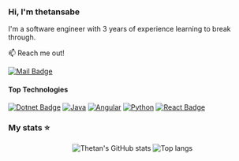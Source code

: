 ### Hi, I'm thetansabe

I'm a software engineer with 3 years of experience learning to break through.

:mailbox: Reach me out!

[![Mail Badge](https://img.shields.io/badge/-thetansabe-c0392b?style=flat&labelColor=c0392b&logo=gmail&logoColor=white)](mailto:thetannguyen193@gmail.com)

#### Top Technologies

[![Dotnet Badge](https://img.shields.io/badge/.NET-512BD4?style=for-the-badge&logo=.net&logoColor=FFFFFF)](#) [![Java](https://img.shields.io/badge/Java-007396?style=for-the-badge&logo=java&logoColor=FFFFFF)](#) [![Angular](https://img.shields.io/badge/Angular-DD0031?style=for-the-badge&logo=angular&logoColor=FFFFFF)](#) [![Python](https://img.shields.io/badge/Python-3776AB?style=for-the-badge&logo=python&logoColor=FFFFFF)](#) [![React Badge](https://img.shields.io/badge/-React-61DBFB?style=for-the-badge&labelColor=black&logo=react&logoColor=61DBFB)](#)

### My stats ⭐

<div align="center">
<img alt="Thetan's GitHub stats" src="https://github-readme-stats.vercel.app/api?username=thetansabe&show_icons=true&theme=transparent"/>
<img alt="Top langs" src="https://github-readme-stats.vercel.app/api/top-langs/?username=thetansabe&layout=compact&&langs_count=8"/>
</div>

